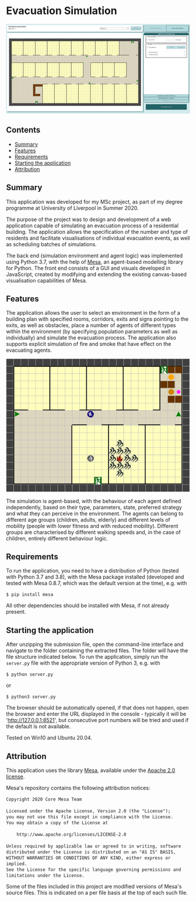 # Evacuation Simulation

![UI screenshot](assets/Screenshot_1.png)

## Contents

- [Summary](#Summary)
- [Features](#Features)
- [Requirements](#Requirements)
- [Starting the application](#Starting-the-application)
- [Attribution](#Attribution)


## Summary

This application was developed for my MSc project, as part of my degree programme at University of Liverpool in Summer 2020.

The purpose of the project was to design and development of a web application capable of simulating an evacuation process of a residential building. The application allows the specification of the number and type of residents and facilitate visualisations of individual evacuation events, as well as scheduling batches of simulations.

The back end (simulation environment and agent logic) was implemented using Python 3.7, with the help of [Mesa](https://github.com/projectmesa/mesa), an agent-based modelling library for Python. The front end consists of a GUI and visuals developed in JavaScript, created by modifying and extending the existing canvas-based visualisation capabilities of Mesa.  


## Features

The application allows the user to select an environment in the form of a building plan with specified rooms, corridors, exits and signs pointing to the exits, as well as obstacles, place a number of agents of different types within the environment (by specifying population parameters as well as individually) and simulate the evacuation process. The application also supports explicit simulation of fire and smoke that have effect on the evacuating agents.

![Simulation environment](assets/Screenshot_2.png)

The simulation is agent-based, with the behaviour of each agent defined independently, based on their type, parameters, state, preferred strategy and what they can perceive in the environment. The agents can belong to different age groups (children, adults, elderly) and different levels of mobility (people with lower fitness and with reduced mobility). Different groups are characterised by different walking speeds and, in the case of children, entirely different behaviour logic.


## Requirements

To run the application, you need to have a distribution of Python (tested with Python 3.7 and 3.8), with the Mesa package installed (developed and tested with Mesa 0.8.7, which was the default version at the time), e.g. with 

``` shell
$ pip install mesa
```

All other dependencies should be installed with Mesa, if not already present.


## Starting the application

After unzipping the submission file, open the command-line interface and navigate to the folder containing the extracted files. The folder will have the file structure indicated below. To run the application, simply run the `server.py` file with the appropriate version of Python 3, e.g. with 

``` shell
$ python server.py
```
or
``` shell
$ python3 server.py
```

The browser should be automatically opened, if that does not happen, open the browser and enter the URL displayed in the console - typically it will be 'http://127.0.0.1:8521', but consecutive port numbers will be tried and used if the default is not available.

Tested on Win10 and Ubuntu 20.04.


## Attribution

This application uses the library [Mesa](https://github.com/projectmesa/mesa), available under the [Apache 2.0 license](http://www.apache.org/licenses/LICENSE-2.0).

Mesa's repository contains the following attribution notices:

```
Copyright 2020 Core Mesa Team

Licensed under the Apache License, Version 2.0 (the "License");
you may not use this file except in compliance with the License.
You may obtain a copy of the License at

    http://www.apache.org/licenses/LICENSE-2.0

Unless required by applicable law or agreed to in writing, software
distributed under the License is distributed on an "AS IS" BASIS,
WITHOUT WARRANTIES OR CONDITIONS OF ANY KIND, either express or implied.
See the License for the specific language governing permissions and
limitations under the License.
```

Some of the files included in this project are modified versions of Mesa's source files. This is indicated on a per file basis at the top of each such file.